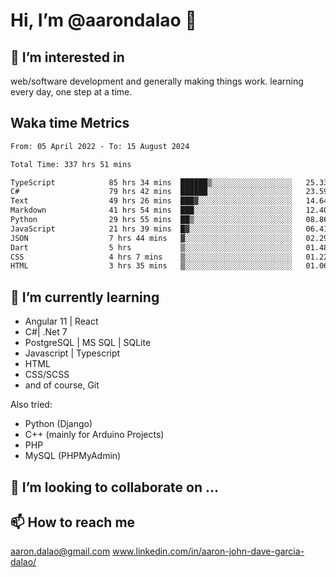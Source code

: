 # __Hi, I’m @aarondalao__ 👋 
## 👀 I’m interested in 
web/software development and generally making things work.
learning every day, one step at a time. 

## Waka time Metrics
<!--START_SECTION:waka-->

```txt
From: 05 April 2022 - To: 15 August 2024

Total Time: 337 hrs 51 mins

TypeScript            85 hrs 34 mins  ██████▒░░░░░░░░░░░░░░░░░░   25.33 %
C#                    79 hrs 42 mins  ██████░░░░░░░░░░░░░░░░░░░   23.59 %
Text                  49 hrs 26 mins  ███▓░░░░░░░░░░░░░░░░░░░░░   14.64 %
Markdown              41 hrs 54 mins  ███░░░░░░░░░░░░░░░░░░░░░░   12.40 %
Python                29 hrs 55 mins  ██▒░░░░░░░░░░░░░░░░░░░░░░   08.86 %
JavaScript            21 hrs 39 mins  █▓░░░░░░░░░░░░░░░░░░░░░░░   06.41 %
JSON                  7 hrs 44 mins   ▓░░░░░░░░░░░░░░░░░░░░░░░░   02.29 %
Dart                  5 hrs           ▒░░░░░░░░░░░░░░░░░░░░░░░░   01.48 %
CSS                   4 hrs 7 mins    ▒░░░░░░░░░░░░░░░░░░░░░░░░   01.22 %
HTML                  3 hrs 35 mins   ▒░░░░░░░░░░░░░░░░░░░░░░░░   01.06 %
```

<!--END_SECTION:waka-->

## 🌱 I’m currently learning 

- Angular 11 | React 
- C#| .Net 7
- PostgreSQL | MS SQL | SQLite
- Javascript | Typescript
- HTML 
- CSS/SCSS
- and of course, Git 


Also tried:
- Python (Django)
- C++ (mainly for Arduino Projects)
- PHP
- MySQL (PHPMyAdmin)


## 💞️ I’m looking to collaborate on ...

## 📫 How to reach me 
aaron.dalao@gmail.com
www.linkedin.com/in/aaron-john-dave-garcia-dalao/

<!---
aarondalao/aarondalao is a ✨ special ✨ repository because its `README.md` (this file) appears on your GitHub profile.
You can click the Preview link to take a look at your changes.
--->
